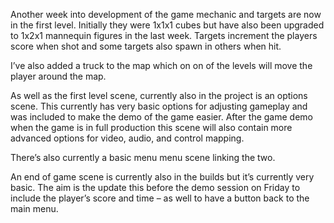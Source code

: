 Another week into development of the game mechanic and targets are now in the first level. Initially they were 1x1x1 cubes but have also been upgraded to 1x2x1 mannequin figures in the last week. Targets increment the players score when shot and some targets also spawn in others when hit.

I’ve also added a truck to the map which on on of the levels will move the player around the map.

As well as the first level scene, currently also in the project is an options scene. This currently has very basic options for adjusting gameplay and was included to make the demo of the game easier. After the game demo when the game is in full production this scene will also contain more advanced options for video, audio, and control mapping.

There’s also currently a basic menu menu scene linking the two.

An end of game scene is currently also in the builds but it’s currently very basic. The aim is the update this before the demo session on Friday to include the player’s score and time – as well to have a button back to the main menu.